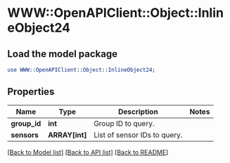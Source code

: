 # WWW::OpenAPIClient::Object::InlineObject24

## Load the model package
```perl
use WWW::OpenAPIClient::Object::InlineObject24;
```

## Properties
Name | Type | Description | Notes
------------ | ------------- | ------------- | -------------
**group_id** | **int** | Group ID to query. | 
**sensors** | **ARRAY[int]** | List of sensor IDs to query. | 

[[Back to Model list]](../README.md#documentation-for-models) [[Back to API list]](../README.md#documentation-for-api-endpoints) [[Back to README]](../README.md)



